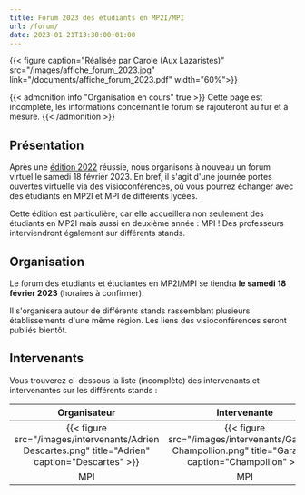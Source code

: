 ```yaml
---
title: Forum 2023 des étudiants en MP2I/MPI
url: /forum/
date: 2023-01-21T13:30:00+01:00
---
```


{{< figure caption="Réalisée par Carole (Aux Lazaristes)" src="/images/affiche_forum_2023.jpg" link="/documents/affiche_forum_2023.pdf" width="60%">}}

{{< admonition info "Organisation en cours" true >}}
Cette page est incomplète, les informations concernant le forum se rajouteront au fur et à mesure.
{{< /admonition >}}

## Présentation

Après une [édition 2022](/posts/forum-2022/) réussie, nous organisons à nouveau un forum virtuel le samedi 18 février 2023.
En bref, il s'agit d'une journée portes ouvertes virtuelle via des visioconférences, où vous pourrez échanger avec des étudiants en MP2I et MPI de différents lycées.

Cette édition est particulière, car elle accueillera non seulement des étudiants en MP2I mais aussi en deuxième année : MPI !
Des professeurs interviendront également sur différents stands.

## Organisation

Le forum des étudiants et étudiantes en MP2I/MPI se tiendra **le samedi 18 février 2023** (horaires à confirmer).

Il s'organisera autour de différents stands rassemblant plusieurs établissements d'une même région.
Les liens des visioconférences seront publiés bientôt.

## Intervenants

Vous trouverez ci-dessous la liste (incomplète) des intervenants et intervenantes sur les différents stands :

| Organisateur | Intervenante | Intervenant | Intervenant | Intervenant | Intervenant | Intervenant | Intervenant | Intervenant | Intervenant | Intervenante | Intervenant | Intervenant | Intervenant | Intervenant | Intervenant | Intervenant | Intervenant | Intervenant | Intervenant | Intervenante | Intervenant |
|:------------:|:------------:|:-----------:|:-----------:|:-----------:|:-----------:|:-----------:|:-----------:|:-----------:|:-----------:|:------------:|:-----------:|:-----------:|:-----------:|:-----------:|:-----------:|:-----------:|:-----------:|:-----------:|:-----------:|:------------:|:------------:|
| {{< figure src="/images/intervenants/Adrien Descartes.png" title="Adrien" caption="Descartes" >}} | {{< figure src="/images/intervenants/Garance Champollion.png" title="Garance" caption="Champollion" >}} | {{< figure src="/images/intervenants/Jeremy CIV.gif" title="Jeremy" caption="CIV" >}} | {{< figure src="/images/intervenants/Victor Lesage.png" title="Victor" caption="Lesage" >}} | {{< figure src="/images/intervenants/Timothée Saint Louis.png" title="Timothée" caption="Saint-Louis" >}} | {{< figure src="/images/intervenants/Alain Gay Lussac.png" title="Alain" caption="Gay-Lussac" >}} | {{< figure src="/images/intervenants/Younes Lycée du Parc.png" title="Younes" caption="Lycée du Parc" >}} | {{< figure src="/images/intervenants/Gaëtan Lesage.png" title="Gaëtan" caption="Lesage" >}} | {{< figure src="/images/intervenants/unknown.png" title="Pacôme" caption="Descartes" >}} | {{< figure src="/images/intervenants/unknown.png" title="Mattéo" caption="Champollion" >}} | {{< figure src="/images/intervenants/unknown.png" title="Margaux" caption="Carnot" >}} | {{< figure src="/images/intervenants/unknown.png" title="Hugo" caption="Carnot" >}} | {{< figure src="/images/intervenants/unknown.png" title="Maxime" caption="Champollion" >}} | {{< figure src="/images/intervenants/unknown.png" title="Hugo" caption="Clémenceau" >}} | {{< figure src="/images/intervenants/Sacha Descartes.png" title="Sacha" caption="Descartes" >}} | {{< figure src="/images/intervenants/Tristan Fermat.png" title="Tristan" caption="Fermat" >}} | {{< figure src="/images/intervenants/Antonin Fermat.png" title="Antonin" caption="Fermat" >}} | {{< figure src="/images/intervenants/unknown.png" title="Médéric" caption="Victor Hugo" >}} | {{< figure src="/images/intervenants/Tom Lesage.png" title="Tom" caption="Lesage" >}} | {{< figure src="/images/intervenants/unknown.png" title="Elouan" caption="Champollion" >}} | {{< figure src="/images/intervenants/Emilie Gay-Lussac.png" title="Emilie" caption="Gay-Lussac" >}} | {{< figure src="/images/intervenants/Lucas Gay-Lussac.png" title="Lucas" caption="Gay-Lussac" >}} |
MPI | MPI | MP2I | MP2I | MPI | MPI | MPI | MP2I | MPI | MPI | MPI | MP2I | MPI | MP2I | MP2I | MP2I | MP2I | MPI | MP2I | MP2I | MP2I | MP2I |
